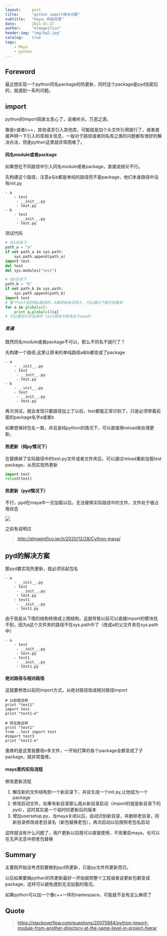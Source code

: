 ```yaml
---
layout:     post
title:      "python import相关问题"
subtitle:   "maya，同级目录"
date:       2021-01-27
author:     "elmagnifico"
header-img: "img/bg2.jpg"
catalog:    true
tags:
    - Maya
    - python
---
```


## Foreword

最近想实现一个python同名package的热更新，同时这个package是pyd加密后的，就遇到一系列问题。



## import

python的import简直太恶心了，说难听点，万恶之源。

像是c或者c++，其他语言引入其他库，可能就是加个头文件引用就行了，或者直接声明一下引入的库相关信息，一般对于路径或者同名库之类的问题都有很好的解决办法，但是python这里就非常困难了。



#### 同名module或者package

如果想在不同路径中引入同名module或者package，直接说结论不行。

先构建这个路径，注意a与b都是单纯的路径而不是package，他们本身路径中没有init.py

```
- a
    - test
     - __init__.py
     - test.py
- b
    - test
     - __init__.py
     - test.py
```

测试代码

```python
# 在a目录下
path_a = "a"
if not path_a in sys.path:
    sys.path.append(path_a)
import test
del test
del sys.modules["test"]

# 在b目录下
path_b = "b"
if not path_b in sys.path:
    sys.path.append(path_b)
import test
# 整个test依然是a路径的，b路径根本没导入，可以通过下面代码看到
for a in globals():
	print a,globals()[a]
# 可以看到打印出来的 test路径中是来自于aaa的
```



##### 变通

 既然同名module或者package不可以，那么不同名不就行了？

先构建一个路径,这里让原来的单纯路径a和b都变成了package

```
- a
	- __init__.py
    - test
     - __init__.py
     - test.py
- b
	- __init__.py
    - test
     - __init__.py
     - test.py
```

再次测试，就会发现只要路径加上了以后，test都能正常识别了，只是必须带着前面的package名字a或者b

如果想保持包名一致，并且是纯python的情况下，可以直接用reload来处理更新。

#### 热更新（纯py情况下）

在替换掉了实际路径中的test.py文件或者文件夹后，可以通过reload重新加载test package，从而实现热更新

```python
import test
reload(test)
```



#### 热更新（pyd情况下）

不行，pyd在maya中一旦加载以后，无法替换实际路径中的文件，文件处于被占用状态

![](http://img.elmagnifico.tech:9514/static/upload/elmagnifico/dy783ilkfvT9R64.png)

之前有说明过

> http://elmagnifico.tech/2020/12/28/Cython-maya/



## pyd的解决方案

那pyd要实现热更新，就必须另起包名

```
- a
	- __init__.py
    - test
     - __init__.py
     - test.py
    - test1
     - __init__.py
     - test1.py     
```

由于我是从下图的结构转换成上图结构，这就导致以前可以直接import的模块找不到，因为a这个文件夹的路径不在sys.path中了（改成a的父文件夹在sys.path中）

```
- a
    - test
     - __init__.py
     - test.py
    - test1
     - __init__.py
     - test1.py     
```



#### 绝对路径与相对路径

这就要修改以前的import方式，从绝对路径改成相对路径import

```
# 以前是这样
print "test1"
import test
print "test1-e"

# 现在是这样
print "test1"
from ..test import test
#import test3
print "test2-e"
```

蛋疼的是这里我要改n多文件，一开始打算的各个package全都变成了子package，就非常蛋疼。



#### maya里的实际流程

修改更新流程

1. 解压新的文件结构到一个新目录下，并且生成一个init.py,让他成为一个package
2. 修改启动文件，如果有新目录那么就从新目录启动（import的就是新目录下的pyd），这时其实是一个临时的更新后的版本
3. 增加usersetup.py，当maya关闭以后，自动识别新目录，并删除老目录，将新目录修改成老目录名（新包替换老包），再次启动以后按照老包名启动

这样就没有什么问题了，用户更新以后既可以直接使用，不用重启maya，也可以在无声无息中把老包替换



## Summary

主要刚开始没考虑到要做到pyd热更新，只是py文件热更新而已。

以后如果要做python的热更新最好一开始就把整个工程或者说更新包都变成package，这样可以避免遇到无法加载的情况。

如果python可以加一个像c++一样的namespace，可能就不会有这么麻烦了

## Quote

> https://stackoverflow.com/questions/20075884/python-import-module-from-another-directory-at-the-same-level-in-project-hierar

